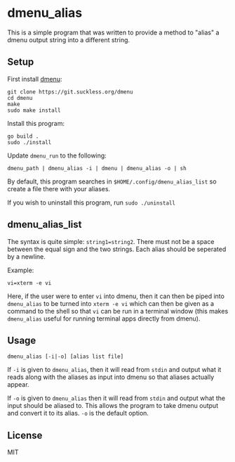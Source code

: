 # dmenu_alias

This is a simple program that was written to provide a method to "alias" a dmenu
output string into a different string.

## Setup
First install [dmenu](https://tools.suckless.org/dmenu/):

```
git clone https://git.suckless.org/dmenu
cd dmenu
make
sudo make install
```

Install this program:
```
go build .
sudo ./install
```

Update `dmenu_run` to the following: 
```
dmenu_path | dmenu_alias -i | dmenu | dmenu_alias -o | sh
```

By default, this program searches in `$HOME/.config/dmenu_alias_list` so
create a file there with your aliases.

If you wish to uninstall this program, run `sudo ./uninstall`

## dmenu_alias_list
The syntax is quite simple: `string1=string2`. There must not be a space
between the equal sign and the two strings. Each alias should be seperated by
a newline.

Example:
```
vi=xterm -e vi 
```

Here, if the user were to enter `vi` into dmenu, then it can then be
piped into `dmenu_alias` to be turned into `xterm -e vi` which can then
be given as a command to the shell so that `vi` can be run in a terminal
window (this makes `dmenu_alias` useful for running terminal apps directly from
dmenu).

## Usage
```
dmenu_alias [-i|-o] [alias list file]
```

If `-i` is given to `dmenu_alias`, then it will read from `stdin` and output
what it reads along with the aliases as input into dmenu so that aliases actually
appear.

If `-o` is given to `dmenu_alias` then it will read from `stdin` and output
what the input should be aliased to. This allows the program to take dmenu
output and convert it to its alias. `-o` is the default option.

## License 
MIT

